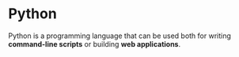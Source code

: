 # Python



Python is a programming language that can be used both for writing **command-line scripts** or building **web applications**.
